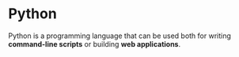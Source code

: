 # Python



Python is a programming language that can be used both for writing **command-line scripts** or building **web applications**.
